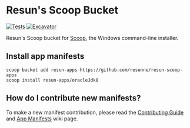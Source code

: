 # Resun's Scoop Bucket

<!-- Uncomment the following line after replacing placeholders -->
[![Tests](https://github.com/resunne/resun-scoop-apps/actions/workflows/ci.yml/badge.svg)](https://github.com/resunne/resun-scoop-apps/actions/workflows/ci.yml) [![Excavator](https://github.com/resunne/resun-scoop-apps/actions/workflows/excavator.yml/badge.svg)](https://github.com/resunne/resun-scoop-apps/actions/workflows/excavator.yml)

Resun's Scoop bucket for [Scoop](https://scoop.sh), the Windows command-line installer.

## Install app manifests

```pwsh
scoop bucket add resun-apps https://github.com/resunne/resun-scoop-apps
scoop install resun-apps/oracleJdk8
```

## How do I contribute new manifests?

To make a new manifest contribution, please read the [Contributing
Guide](https://github.com/ScoopInstaller/.github/blob/main/.github/CONTRIBUTING.md)
and [App Manifests](https://github.com/ScoopInstaller/Scoop/wiki/App-Manifests)
wiki page.
